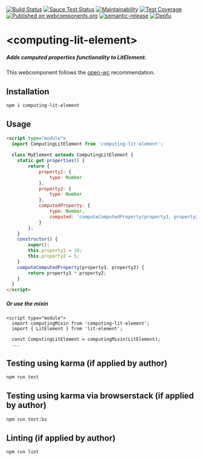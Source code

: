 [![Build Status](https://github.com/Neovici/computing-lit-element/workflows/Github%20CI/badge.svg)](https://github.com/Neovici/computing-lit-element/actions?workflow=Github+CI)
[![Sauce Test Status](https://saucelabs.com/buildstatus/nomego)](https://saucelabs.com/u/nomego)
[![Maintainability](https://api.codeclimate.com/v1/badges/1e479d11b9dfd4af5331/maintainability)](https://codeclimate.com/github/Neovici/computing-lit-element/maintainability)
[![Test Coverage](https://api.codeclimate.com/v1/badges/1e479d11b9dfd4af5331/test_coverage)](https://codeclimate.com/github/Neovici/computing-lit-element/test_coverage)
[![Published on webcomponents.org](https://img.shields.io/badge/webcomponents.org-published-blue.svg)](https://www.webcomponents.org/element/Neovici/computing-lit-element)
[![semantic-release](https://img.shields.io/badge/%20%20%F0%9F%93%A6%F0%9F%9A%80-semantic--release-e10079.svg)](https://github.com/semantic-release/semantic-release)
[![Depfu](https://badges.depfu.com/badges/3d9fdd93d2fed32ed7b0233a694a2b42/count.svg)](https://depfu.com/github/Neovici/computing-lit-element?project_id=9625)

# \<computing-lit-element>
##### Adds computed properties functionality to LitElement.<p>
This webcomponent follows the [open-wc](https://github.com/open-wc/open-wc) recommendation.

## Installation
```bash
npm i computing-lit-element
```

## Usage
```html
<script type="module">
  import ComputingLitElement from 'computing-lit-element';
  
  class MyElement extends ComputingLitElement {
  	static get properties() {
    	return {
        	property1: {
            	type: Number
            },
           	property2: {
            	type: Number
            },
            computedProperty: {
            	type: Number,
                computed: 'computeComputedProperty(property1, property2)'
            }
       	};
    }
    constructor() {
    	super();
        this.property1 = 10;
        this.property2 = 5;
    }
    computeComputedProperty(property1, property2) {
    	return property1 * property2;
    }
  }
</script>
```
##### Or use the mixin
```
<script type="module">
  import computingMixin from 'computing-lit-element';
  import { LitElement } from 'lit-element';
  
  const ComputingLitElement = computingMixin(LitElement);
  ...
```

## Testing using karma (if applied by author)
```bash
npm run test
```

## Testing using karma via browserstack (if applied by author)
```bash
npm run test:bs
```

## Linting (if applied by author)
```bash
npm run lint
```
